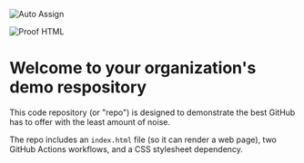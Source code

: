 ![Auto Assign](https://github.com/Algolizen-Inc/demo-repository/actions/workflows/auto-assign.yml/badge.svg)

![Proof HTML](https://github.com/Algolizen-Inc/demo-repository/actions/workflows/proof-html.yml/badge.svg)

# Welcome to your organization's demo respository
This code repository (or "repo") is designed to demonstrate the best GitHub has to offer with the least amount of noise.

The repo includes an `index.html` file (so it can render a web page), two GitHub Actions workflows, and a CSS stylesheet dependency.
